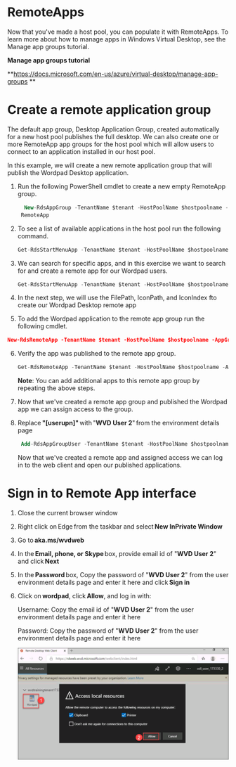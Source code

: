     
  # RemoteApps 
       
   Now that you've made a host pool, you can populate it with RemoteApps. To learn more about how to manage apps in Windows Virtual        Desktop, see the Manage app groups tutorial. 
   
  **Manage app groups tutorial**
  
  **https://docs.microsoft.com/en-us/azure/virtual-desktop/manage-app-groups **
  
  
  # Create a remote application group 
  
  The default app group, Desktop Application Group, created automatically for a new host pool publishes the full desktop. We can also     create one or more RemoteApp app groups for the host pool which will allow users to connect to an application installed in our host     pool. 
  
  In this example, we will create a new remote application group that will publish the Wordpad Desktop application. 
  
  1.  Run the following PowerShell cmdlet to create a new empty RemoteApp group. 
  
      ```sql
        New-RdsAppGroup -TenantName $tenant -HostPoolName $hostpoolname -Name Wordpad -ResourceType 
       RemoteApp
       ```

2.  To see a list of available applications in the host pool run the following command. 

      ```sql
      Get-RdsStartMenuApp -TenantName $tenant -HostPoolName $hostpoolname -AppGroupName Wordpad
      ```
      
3.  We can search for specific apps, and in this exercise we want to search for and create a remote app for our Wordpad users. 

      ```sql
     Get-RdsStartMenuApp -TenantName $tenant -HostPoolName $hostpoolname -AppGroupName Wordpad | ?{$_.FriendlyName -match "Wordpad"}
      ```
      
4.  In the next step, we will use the FilePath, IconPath, and IconIndex fto create our Wordpad Desktop remote app 

5. To add the Wordpad application to the remote app group run the following cmdlet.

```json
New-RdsRemoteApp -TenantName $tenant -HostPoolName $hostpoolname -AppGroupName Wordpad -Name Wordpad -Filepath "C:\Program Files\Windows NT\Accessories\wordpad.exe" -IconPath "C:\Program Files\Windows NT\Accessories\wordpad.exe"
```
       
6. Verify the app was published to the remote app group.

     ```sql
     Get-RdsRemoteApp -TenantName $tenant -HostPoolName $hostpoolname -AppGroupName Wordpad
     ```
     
     **Note**: You can add additional apps to this remote app group by repeating the above steps. 

7.  Now that we've created a remote app group and published the Wordpad app we can assign access to the group. 

8. Replace **"[userupn]"** with "**WVD User 2**" from the environment details page

     ```sql
      Add-RdsAppGroupUser -TenantName $tenant -HostPoolName $hostpoolname -AppGroupName Wordpad -UserPrincipalName "[userupn]"
     ```  
       
     Now that we've created a remote app and assigned access we can log in to the web client and open our published applications.
    
    
  # Sign in to Remote App interface 
  
1. Close the current browser window 

2. Right click on Edge from the taskbar and select **New InPrivate Window**

3. Go to **aka.ms/wvdweb**  

4. In the **Email, phone, or Skype** box, provide email id of "**WVD User 2**" and click **Next** 

5.  In the **Password** box, Copy the password of "**WVD User 2**" from the user environment details page and enter it here and click **Sign in** 

6. Click on **wordpad**, click **Allow**, and log in with: 

      Username: Copy the email id of "**WVD User 2**" from the user environment details page and enter it here

      Password: Copy the password of "**WVD User 2**" from the user environment details page and enter it here
      
   ![wordpad.](media/7.png)

      
